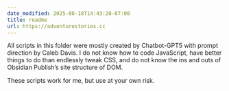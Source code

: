 ```yaml
---
date_modified: 2025-08-18T14:43:28-07:00
title: readme
url: https://adventurestories.cc
---
```


All scripts in this folder were mostly created by Chatbot-GPT5 with prompt direction by Caleb Davis. I do not know how to code JavaScript, have better things to do than endlessly tweak CSS, and do not know the ins and outs of Obsidian Publish’s site structure of DOM.

These scripts work for me, but use at your own risk.

